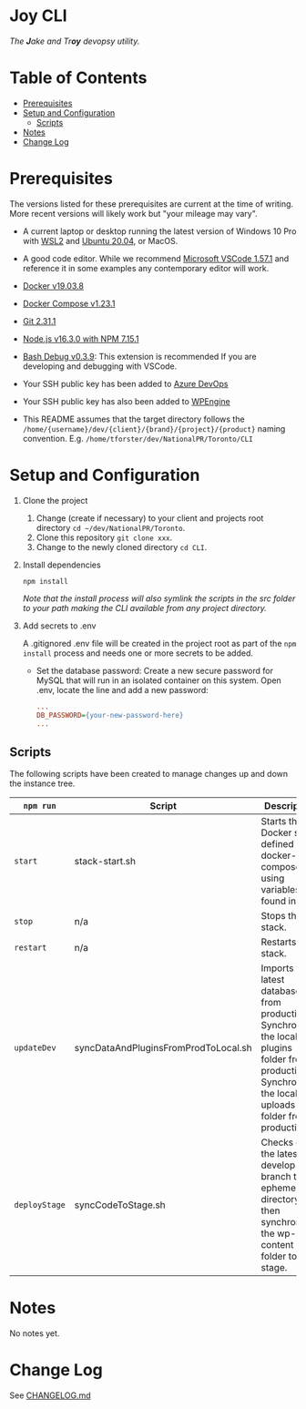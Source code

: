 # Joy CLI <!-- omit in toc -->

_The **J**ake and Tr**oy** devopsy utility._

# Table of Contents <!-- omit in toc -->

- [Prerequisites](#prerequisites)
- [Setup and Configuration](#setup-and-configuration)
  - [Scripts](#scripts)
- [Notes](#notes)
- [Change Log](#change-log)

# Prerequisites

The versions listed for these prerequisites are current at the time of writing. More recent versions will likely work but "your mileage may vary".

- A current laptop or desktop running the latest version of Windows 10 Pro with [WSL2](https://www.omgubuntu.co.uk/how-to-install-wsl2-on-windows-10) and [Ubuntu 20.04](https://www.microsoft.com/en-gb/p/ubuntu-2004-lts/9n6svws3rx71), or MacOS.
- A good code editor. While we recommend [Microsoft VSCode 1.57.1](https://code.visualstudio.com/download) and reference it in some examples any contemporary editor will work.
- [Docker v19.03.8](https://docs.docker.com/get-docker/)
- [Docker Compose v1.23.1](https://docs.docker.com/compose/install/)
- [Git 2.31.1](https://git-scm.com/downloads)
- [Node.js v16.3.0 with NPM 7.15.1](https://nodejs.org/en/download/)
- [Bash Debug v0.3.9](https://marketplace.visualstudio.com/items?itemName=rogalmic.bash-debug): This extension is recommended If you are developing and debugging with VSCode.
- Your SSH public key has been added to [Azure DevOps](https://dev.azure.com/NATIONAL-Toronto/_usersSettings/keys)
- Your SSH public key has also been added to [WPEngine](https://my.wpengine.com/ssh_keys)

- This README assumes that the target directory follows the `/home/{username}/dev/{client}/{brand}/{project}/{product}` naming convention. E.g. `/home/tforster/dev/NationalPR/Toronto/CLI`

# Setup and Configuration

1. Clone the project

    1. Change (create if necessary) to your client and projects root directory `cd ~/dev/NationalPR/Toronto`.
    2. Clone this repository `git clone xxx`.
    3. Change to the newly cloned directory `cd CLI`.

2. Install dependencies

    `npm install`

    _Note that the install process will also symlink the scripts in the src folder to your path making the CLI available from any project directory._

3. Add secrets to .env

    A .gitignored .env file will be created in the project root as part of the `npm install` process and needs one or more secrets to be added.

    - Set the database password: Create a new secure password for MySQL that will run in an isolated container on this system. Open .env, locate the line and add a new password:

        ``` ini
        ...
        DB_PASSWORD={your-new-password-here}
        ...
        ```

## Scripts

The following scripts have been created to manage changes up and down the instance tree.

| `npm run`     | Script                               | Description                                                                                                                                                       |
| ------------- | ------------------------------------ | ----------------------------------------------------------------------------------------------------------------------------------------------------------------- |
| `start`       | stack-start.sh                       | Starts the Docker stack defined in docker-compose.yml using variables found in .env.                                                                              |
| `stop`        | n/a                                  | Stops the stack.                                                                                                                                                  |
| `restart`     | n/a                                  | Restarts the stack.                                                                                                                                               |
| `updateDev`   | syncDataAndPluginsFromProdToLocal.sh | Imports the latest database from production.<br/>Synchronises the local plugins folder from production.<br/>Synchronise the local uploads folder from production. |
| `deployStage` | syncCodeToStage.sh                   | Checks out the latest develop branch to an ephemeral directory then synchronises the wp-content folder to stage.                                                  |

# Notes

No notes yet.

# Change Log

See [CHANGELOG.md](CHANGELOG.md)
